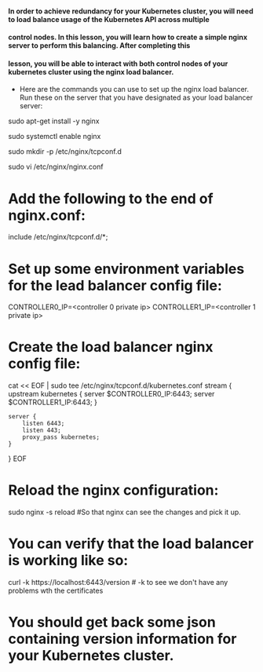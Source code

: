 #### In order to achieve redundancy for your Kubernetes cluster, you will need to load balance usage of the Kubernetes API across multiple
####  control nodes. In this lesson, you will learn how to create a simple nginx server to perform this balancing. After completing this
#### lesson, you will be able to interact with both control nodes of your kubernetes cluster using the nginx load balancer.

- Here are the commands you can use to set up the nginx load balancer. Run these on the server that you have designated as your
  load balancer server:

sudo apt-get install -y nginx

sudo systemctl enable nginx

sudo mkdir -p /etc/nginx/tcpconf.d

sudo vi /etc/nginx/nginx.conf

# Add the following to the end of nginx.conf:

include /etc/nginx/tcpconf.d/*;

# Set up some environment variables for the lead balancer config file:

CONTROLLER0_IP=<controller 0 private ip>
CONTROLLER1_IP=<controller 1 private ip>

# Create the load balancer nginx config file:

cat << EOF | sudo tee /etc/nginx/tcpconf.d/kubernetes.conf
stream {
    upstream kubernetes {
        server $CONTROLLER0_IP:6443;
        server $CONTROLLER1_IP:6443;
    }

    server {
        listen 6443;
        listen 443;
        proxy_pass kubernetes;
    }
}
EOF

# Reload the nginx configuration:

sudo nginx -s reload  #So that nginx can see the changes and pick it up. 

# You can verify that the load balancer is working like so:

curl -k https://localhost:6443/version  # -k to see we don't have any problems wth the certificates 

# You should get back some json containing version information for your Kubernetes cluster.
